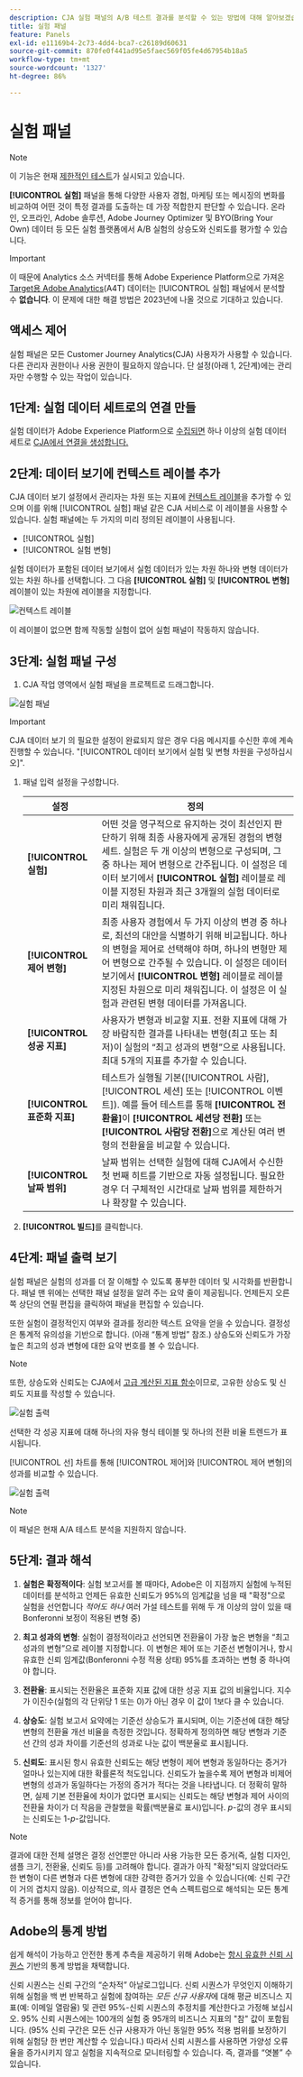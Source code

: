 ```yaml
---
description: CJA 실험 패널의 A/B 테스트 결과를 분석할 수 있는 방법에 대해 알아보겠습니다.
title: 실험 패널
feature: Panels
exl-id: e11169b4-2c73-4dd4-bca7-c26189d60631
source-git-commit: 870fe0f441ad95e5faec569f05fe4d67954b18a5
workflow-type: tm+mt
source-wordcount: '1327'
ht-degree: 86%

---
```


# 실험 패널

>[!NOTE]
>
>이 기능은 현재 [제한적인 테스트](/help/release-notes/releases.md)가 실시되고 있습니다.

**[!UICONTROL 실험]** 패널을 통해 다양한 사용자 경험, 마케팅 또는 메시징의 변화를 비교하여 어떤 것이 특정 결과를 도출하는 데 가장 적합한지 판단할 수 있습니다. 온라인, 오프라인, Adobe 솔루션, Adobe Journey Optimizer 및 BYO(Bring Your Own) 데이터 등 모든 실험 플랫폼에서 A/B 실험의 상승도와 신뢰도를 평가할 수 있습니다.

>[!IMPORTANT]
>
>이 때문에 Analytics 소스 커넥터를 통해 Adobe Experience Platform으로 가져온 [Target용 Adobe Analytics](https://experienceleague.adobe.com/docs/target/using/integrate/a4t/a4t.html)(A4T) 데이터는 [!UICONTROL 실험] 패널에서 분석할 수 **없습니다**. 이 문제에 대한 해결 방법은 2023년에 나올 것으로 기대하고 있습니다.

## 액세스 제어

실험 패널은 모든 Customer Journey Analytics(CJA) 사용자가 사용할 수 있습니다. 다른 관리자 권한이나 사용 권한이 필요하지 않습니다. 단 설정(아래 1, 2단계)에는 관리자만 수행할 수 있는 작업이 있습니다.

## 1단계: 실험 데이터 세트로의 연결 만들

실험 데이터가 Adobe Experience Platform으로 [수집되면](https://experienceleague.adobe.com/docs/experience-platform/ingestion/home.html) 하나 이상의 실험 데이터 세트로 [CJA에서 연결을 생성합니다.](/help/connections/create-connection.md)

## 2단계: 데이터 보기에 컨텍스트 레이블 추가

CJA 데이터 보기 설정에서 관리자는 차원 또는 지표에 [컨텍스트 레이블](/help/data-views/component-settings/overview.md)을 추가할 수 있으며 이를 위해 [!UICONTROL 실험] 패널 같은 CJA 서비스로 이 레이블을 사용할 수 있습니다. 실험 패널에는 두 가지의 미리 정의된 레이블이 사용됩니다.

* [!UICONTROL 실험]
* [!UICONTROL 실험 변형]

실험 데이터가 포함된 데이터 보기에서 실험 데이터가 있는 차원 하나와 변형 데이터가 있는 차원 하나를 선택합니다. 그 다음 **[!UICONTROL 실험]** 및 **[!UICONTROL 변형]** 레이블이 있는 차원에 레이블을 지정합니다.

![컨텍스트 레이블](assets/context-label.png)

이 레이블이 없으면 함께 작동할 실험이 없어 실험 패널이 작동하지 않습니다.

## 3단계: 실험 패널 구성

1. CJA 작업 영역에서 실험 패널을 프로젝트로 드래그합니다.

![실험 패널](assets/experiment.png)

>[!IMPORTANT]
>CJA 데이터 보기 의 필요한 설정이 완료되지 않은 경우 다음 메시지를 수신한 후에 계속 진행할 수 있습니다. &quot;[!UICONTROL 데이터 보기에서 실험 및 변형 차원을 구성하십시오]&quot;.

1. 패널 입력 설정을 구성합니다.

   | 설정 | 정의 |
   | --- | --- |
   | **[!UICONTROL 실험]** | 어떤 것을 영구적으로 유지하는 것이 최선인지 판단하기 위해 최종 사용자에게 공개된 경험의 변형 세트. 실험은 두 개 이상의 변형으로 구성되며, 그 중 하나는 제어 변형으로 간주됩니다. 이 설정은 데이터 보기에서 **[!UICONTROL 실험]** 레이블로 레이블 지정된 차원과 최근 3개월의 실험 데이터로 미리 채워집니다. |
   | **[!UICONTROL 제어 변형]** | 최종 사용자 경험에서 두 가지 이상의 변경 중 하나로, 최선의 대안을 식별하기 위해 비교됩니다. 하나의 변형을 제어로 선택해야 하며, 하나의 변형만 제어 변형으로 간주될 수 있습니다. 이 설정은 데이터 보기에서 **[!UICONTROL 변형]** 레이블로 레이블 지정된 차원으로 미리 채워집니다. 이 설정은 이 실험과 관련된 변형 데이터를 가져옵니다. |
   | **[!UICONTROL 성공 지표]** | 사용자가 변형과 비교할 지표. 전환 지표에 대해 가장 바람직한 결과를 나타내는 변형(최고 또는 최저)이 실험의 “최고 성과의 변형”으로 사용됩니다. 최대 5개의 지표를 추가할 수 있습니다. |
   | **[!UICONTROL 표준화 지표]** | 테스트가 실행될 기본([!UICONTROL 사람], [!UICONTROL 세션] 또는 [!UICONTROL 이벤트]). 예를 들어 테스트를 통해 **[!UICONTROL 전환율]**&#x200B;이 **[!UICONTROL 세션당 전환]** 또는 **[!UICONTROL 사람당 전환]**&#x200B;으로 계산된 여러 변형의 전환율을 비교할 수 있습니다. |
   | **[!UICONTROL 날짜 범위]** | 날짜 범위는 선택한 실험에 대해 CJA에서 수신한 첫 번째 히트를 기반으로 자동 설정됩니다. 필요한 경우 더 구체적인 시간대로 날짜 범위를 제한하거나 확장할 수 있습니다. |

1. **[!UICONTROL 빌드]**&#x200B;를 클릭합니다.

## 4단계: 패널 출력 보기

실험 패널은 실험의 성과를 더 잘 이해할 수 있도록 풍부한 데이터 및 시각화를 반환합니다. 패널 맨 위에는 선택한 패널 설정을 알려 주는 요약 줄이 제공됩니다. 언제든지 오른쪽 상단의 연필 편집을 클릭하여 패널을 편집할 수 있습니다.

또한 실험이 결정적인지 여부와 결과를 정리한 텍스트 요약을 얻을 수 있습니다. 결정성은 통계적 유의성을 기반으로 합니다. (아래 “통계 방법” 참조.) 상승도와 신뢰도가 가장 높은 최고의 성과 변형에 대한 요약 번호를 볼 수 있습니다.

>[!NOTE]
>
>또한, 상승도와 신뢰도는 CJA에서 [고급 계산된 지표 함수](/help/components/calc-metrics/cm-adv-functions.md)이므로, 고유한 상승도 및 신뢰도 지표를 작성할 수 있습니다.

![실험 출력](assets/exp-output1.png)

선택한 각 성공 지표에 대해 하나의 자유 형식 테이블 및 하나의 전환 비율 트렌드가 표시됩니다.

[!UICONTROL 선] 차트를 통해 [!UICONTROL 제어]와 [!UICONTROL 제어 변형]의 성과를 비교할 수 있습니다.

![실험 출력](assets/exp-output2.png)

>[!NOTE]
>
>이 패널은 현재 A/A 테스트 분석을 지원하지 않습니다.

## 5단계: 결과 해석

1. **실험은 확정적이다**: 실험 보고서를 볼 때마다, Adobe은 이 지점까지 실험에 누적된 데이터를 분석하고 언제든 유효한 신뢰도가 95%의 임계값을 넘을 때 &quot;확정&quot;으로 실험을 선언합니다 *적어도 하나* 여러 가설 테스트를 위해 두 개 이상의 암이 있을 때 Bonferonni 보정이 적용된 변형 중)

2. **최고 성과의 변형**: 실험이 결정적이라고 선언되면 전환율이 가장 높은 변형을 “최고 성과의 변형”으로 레이블 지정합니다. 이 변형은 제어 또는 기준선 변형이거나, 항시 유효한 신뢰 임계값(Bonferonni 수정 적용 상태) 95%를 초과하는 변형 중 하나여야 합니다.

3. **전환율**: 표시되는 전환율은 표준화 지표 값에 대한 성공 지표 값의 비율입니다. 지수가 이진수(실험의 각 단위당 1 또는 0)가 아닌 경우 이 값이 1보다 클 수 있습니다.

4. **상승도**: 실험 보고서 요약에는 기준선 상승도가 표시되며, 이는 기준선에 대한 해당 변형의 전환율 개선 비율을 측정한 것입니다. 정확하게 정의하면 해당 변형과 기준선 간의 성과 차이를 기준선의 성과로 나눈 값이 백분율로 표시됩니다.

5. **신뢰도**: 표시된 항시 유효한 신뢰도는 해당 변형이 제어 변형과 동일하다는 증거가 얼마나 있는지에 대한 확률론적 척도입니다. 신뢰도가 높을수록 제어 변형과 비제어 변형의 성과가 동일하다는 가정의 증거가 적다는 것을 나타냅니다. 더 정확히 말하면, 실제 기본 전환율에 차이가 없다면 표시되는 신뢰도는 해당 변형과 제어 사이의 전환율 차이가 더 작음을 관찰했을 확률(백분율로 표시)입니다. *p*-값의 경우 표시되는 신뢰도는 1-*p*-값입니다.

>[!NOTE]
>
>결과에 대한 전체 설명은 결정 선언뿐만 아니라 사용 가능한 모든 증거(즉, 실험 디자인, 샘플 크기, 전환율, 신뢰도 등)를 고려해야 합니다. 결과가 아직 &quot;확정&quot;되지 않았더라도 한 변형이 다른 변형과 다른 변형에 대한 강력한 증거가 있을 수 있습니다(예: 신뢰 구간이 거의 겹치지 않음). 이상적으로, 의사 결정은 연속 스펙트럼으로 해석되는 모든 통계적 증거를 통해 정보를 얻어야 합니다.

## Adobe의 통계 방법

쉽게 해석이 가능하고 안전한 통계 추측을 제공하기 위해 Adobe는 [항시 유효한 신뢰 시퀀스](https://doi.org/10.48550/arXiv.2103.06476) 기반의 통계 방법을 채택합니다.

신뢰 시퀀스는 신뢰 구간의 “순차적” 아날로그입니다. 신뢰 시퀀스가 무엇인지 이해하기 위해 실험을 백 번 반복하고 실험에 참여하는 *모든 신규 사용자*&#x200B;에 대해 평균 비즈니스 지표(예: 이메일 열람율) 및 관련 95%-신뢰 시퀀스의 추정치를 계산한다고 가정해 보십시오. 95% 신뢰 시퀀스에는 100개의 실험 중 95개의 비즈니스 지표의 &quot;참&quot; 값이 포함됩니다. (95% 신뢰 구간은 모든 신규 사용자가 아닌 동일한 95% 적용 범위를 보장하기 위해 실험당 한 번만 계산할 수 있습니다.) 따라서 신뢰 시퀀스를 사용하면 가양성 오류율을 증가시키지 않고 실험을 지속적으로 모니터링할 수 있습니다. 즉, 결과를 “엿볼” 수 있습니다.
